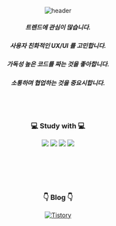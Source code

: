 <div align = "center">

 ![header](https://capsule-render.vercel.app/api?type=waving&height=200&text=YoungkyuSong&fontSize=40&fontAlign=80&fontAlignY=40&color=gradient)

 <h5> 트렌드에 관심이 많습니다. </h5>
 <h5> 사용자 친화적인 UX/UI 를 고민합니다. </h5>
 <h5> 가독성 높은 코드를 짜는 것을 좋아합니다. </h5>
 <h5> 소통하며 협업하는 것을 중요시합니다. </h5>
 <br><br>
 
 <h3> 💻 Study with 💻 </h3>
 
 <img src="https://img.shields.io/badge/Swift-E34F26?style=flat-square&logo=Swift&logoColor=white"/>
<img src="https://img.shields.io/badge/SwiftUI-1c4dd2?style=flat-square&logo=Swift&logoColor=white"/>
 <img src="https://img.shields.io/badge/XCode-10aef8?style=flat-square&logo=Xcode&logoColor=white"/>
 <img src="https://img.shields.io/badge/Git-303030?style=flat-square&logo=Git&logoColor=white"/>
 
 <br><br>
 <br><br>
 
 <h3> 👇 Blog 👇 </h3>
 <a href="https://youngkdevlog.tistory.com/"><img alt="Tistory" src ="https://img.shields.io/badge/Tistory-88d9d0?style=for-the-badge&logo=Tistory&logoColor=white"/></a>

 <br><br>
 
 <!-- 방문자 수
 [![Hits](https://hits.seeyoufarm.com/api/count/incr/badge.svg?url=https%3A%2F%2Fgithub.com%2FYoungking0914&count_bg=%237E7E7E&title_bg=%23555555&icon=swift.svg&icon_color=%23FF8D00&title=hits&edge_flat=false)](https://hits.seeyoufarm.com)
 --> 

</div>
